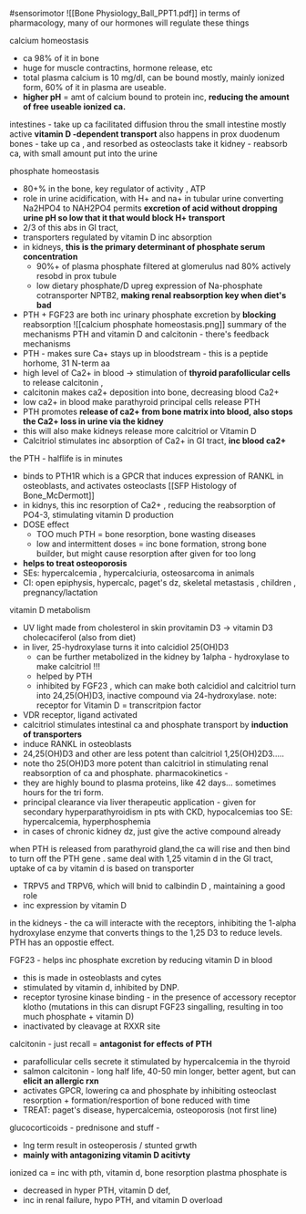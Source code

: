 #sensorimotor 
![[Bone Physiology_Ball_PPT1.pdf]]
in terms of pharmacology, many of our hormones will regulate these things 

calcium homeostasis 
- ca 98% of it in bone 
- huge for muscle contractins, hormone release, etc 
- total plasma calcium is 10 mg/dl, can be bound mostly, mainly ionized form, 60% of it in plasma are useable. 
- **higher pH** = amt of calcium bound to protein inc, **reducing the amount of free useable ionized ca.**

intestines - take up ca 
	facilitated diffusion throu the small intestine mostly 
	active **vitamin D -dependent transport** also happens in prox duodenum
bones - take up ca , and resorbed as osteoclasts take it 
kidney - reabsorb ca, with small amount put into the urine 

phosphate homeostasis 
- 80+% in the bone, key regulator of activity , ATP
- role in urine acidification, with H+ and na+ in tubular urine converting Na2HPO4 to NAH2PO4 permits **excretion of acid without dropping urine pH so low that it that would block H+ transport**
- 2/3 of this abs in GI tract, 
- transporters regulated by vitamin D inc absorption 
- in kidneys, **this is the primary determinant of phosphate serum concentration**
	- 90%+ of plasma phosphate filtered at glomerulus nad 80% actively resobd in prox tubule 
	- low dietary phosphate/D upreg expression of Na-phosphate cotransporter NPTB2, **making renal reabsorption key when diet's bad**
- PTH + FGF23 are both inc urinary phosphate excretion by **blocking** reabsorption ![[calcium phosphate homeostasis.png]]
summary of the mechanisms 
PTH and vitamin D and calcitonin - there's feedback mechanisms
- PTH - makes sure Ca+ stays up in bloodstream - this is a peptide horhome, 31 N-term aa
- high level of Ca2+ in blood -> stimulation of **thyroid parafollicular cells** to release calcitonin , 
- calcitonin makes ca2+ deposition into bone, decreasing blood Ca2+ 
- low ca2+ in blood make parathyroid principal cells release PTH
- PTH promotes **release of ca2+ from bone matrix into blood, also stops the Ca2+ loss in urine via the kidney**
- this will also make kidneys release more calcitriol or Vitamin D 
- Calcitriol stimulates inc absorption of Ca2+ in GI tract, **inc blood ca2+**

the PTH - halflife is in minutes
- binds to PTH1R which is a GPCR that induces expression of RANKL in osteoblasts, and activates osteoclasts [[SFP Histology of Bone_McDermott]]
- in kidnys, this inc resorption of Ca2+ , reducing the reabsorption of PO4-3, stimulating vitamin D production
- DOSE effect 
	- TOO much PTH = bone resorption, bone wasting diseases  
	- low and intermittent doses = inc bone formation, strong bone builder, but might cause resorption after given for too long  
- **helps to treat osteoporosis**
- SEs: hypercalcemia , hypercalciuria, osteosarcoma in animals 
- CI: open epiphysis, hypercalc, paget's dz, skeletal metastasis , children , pregnancy/lactation 


vitamin D metabolism 
- UV light made from cholesterol in skin provitamin D3 -> vitamin D3 cholecaciferol (also from diet)
- in liver, 25-hydroxylase turns it into calcidiol 25(OH)D3
	- can be further metabolized in the kidney by 1alpha - hydroxylase to make calcitriol !!! 
	- helped by PTH
	- inhibited by FGF23 , which can make both calcidiol and calcitriol turn into 24,25(OH)D3, inactive compound via 24-hydroxylase. 
note: receptor for Vitamin D = transcritpion factor
- VDR receptor, ligand activated
- calcitriol stimulates intestinal ca and phosphate transport by **induction of transporters**
- induce RANKL in osteoblasts 
- 24,25(OH)D3 and other are less potent than calcitriol 1,25(OH)2D3..... 
- note tho 25(OH)D3 more potent than calcitriol in stimulating renal reabsorption of ca and phosphate. 
pharmacokinetics - 
- they are highly bound to plasma proteins, like 42 days... sometimes hours for the tri form. 
- principal clearance via liver
therapeutic application - given for secondary hyperparathyroidism in pts with CKD, hypocalcemias too 
SE: hypercalcemia, hyperphosphemia 
- in cases of chronic kidney dz, just give the active compound already 

when PTH is released from parathyroid gland,the ca will rise and then bind to turn off the PTH gene . same deal with 1,25 vitamin d
in the GI tract, uptake of ca by vitamin d is based on transporter
- TRPV5 and TRPV6, which will bnid to calbindin D , maintaining a good role 
- inc expression by vitamin D 

in the kidneys - the ca will interacte with the receptors, inhibiting the 1-alpha hydroxylase enzyme that converts things to the 1,25 D3 to reduce levels. 
PTH has an oppostie effect. 

FGF23 - helps inc phosphate excretion by reducing vitamin D in blood
- this is made in osteoblasts and cytes 
- stimulated by vitamin d, inhibited by DNP. 
- receptor tyrosine kinase binding - in the presence of accessory receptor klotho (mutations in this can disrupt FGF23 singalling, resulting in too much phosphate + vitamin D)
- inactivated by cleavage at RXXR site

calcitonin - just recall = **antagonist for effects of PTH**
- parafollicular cells secrete it stimulated by hypercalcemia in the thyroid 
- salmon calcitonin - long half life, 40-50 min longer, better agent, but can **elicit an allergic rxn**
- activates GPCR, lowering ca and phosphate by inhibiting osteoclast resorption + formation/resportion of bone reduced with time 
- TREAT: paget's disease, hypercalcemia, osteoporosis (not first line)

glucocorticoids - prednisone and stuff - 
- lng term result in osteoperosis / stunted grwth 
- **mainly with antagonizing vitamin D acitivty** 

ionized ca = inc with pth, vitamin d, bone resorption 
plastma phosphate is 
- decreased in hyper PTH, vitamin D def, 
- inc in renal failure, hypo PTH, and vitamin D overload 
